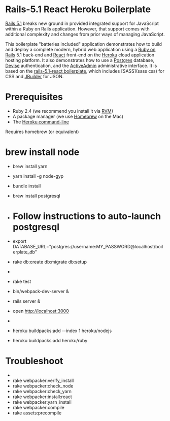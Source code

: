 # Rails-5.1 React Heroku Boilerplate

[Rails 5.1](https://medium.com/@hpux/rails-5-1-loves-javascript-a1d84d5318b) breaks new ground in provided integrated support for JavaScript within a Ruby on Rails application.  However, that support comes with additional complexity and changes from prior ways of managing JavaScript.


This boilerplate "batteries included" application demonstrates how to build and deploy a complete modern, hybrid web application using a [Ruby on Rails](http://edgeguides.rubyonrails.org/5_1_release_notes.html) 5.1 back-end and [React](https://facebook.github.io/react/) front-end on the [Heroku](https://www.heroku.com/home) cloud application hosting platform.  It also demonstrates how to use a [Postgres](http://exponential.io/blog/2015/02/21/install-postgresql-on-mac-os-x-via-brew/) database, [Devise](https://github.com/plataformatec/devise) authentication, and the [ActiveAdmin](https://activeadmin.info) administrative interface. It is based on the [rails-5.1-react boilerplate](https://github.com/GiancarlosIO/rails5.1-react-boilerplate), which includes [SASS](sass css) for CSS and [JBuilder](https://github.com/rails/jbuilder) for JSON.

# Prerequisites

* Ruby 2.4 (we recommend you install it via [RVM](https://rvm.io))
* A package manager (we use [Homebrew](https://brew.sh) on the Mac)
* The [Heroku command-line](https://devcenter.heroku.com/articles/heroku-cli)

Requires homebrew (or equivalent)
# brew install node
* brew install yarn
* yarn install -g node-gyp
* bundle install


* brew install postgresql
* # Follow instructions to auto-launch postgresql
* export DATABASE_URL="postgres://username:MY_PASSWORD@localhost/boilerplate_db"
* rake db:create db:migrate db:setup
*
* rake test
* bin/webpack-dev-server &
* rails server &
* open [http://localhost:3000](http://localhost:3000)
*
* heroku buildpacks:add --index 1 heroku/nodejs
* heroku buildpacks:add heroku/ruby

# Troubleshoot
*
* rake webpacker:verify_install
* rake webpacker:check_node
* rake webpacker:check_yarn
* rake webpacker:install:react
* rake webpacker:yarn_install
* rake webpacker:compile
* rake assets:precompile
